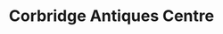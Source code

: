 ---
title: "Corbridge Antiques Centre"
url: /corbridge/corbridge-antiques-centre/
shop: antiques
---